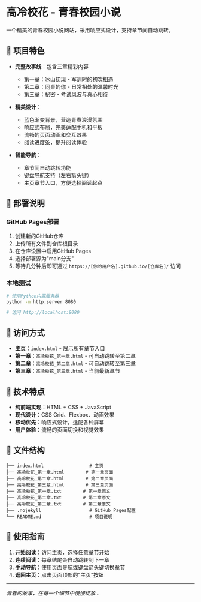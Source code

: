 # 高冷校花 - 青春校园小说

一个精美的青春校园小说网站，采用响应式设计，支持章节间自动跳转。

## 🌸 项目特色

- **完整故事线**：包含三章精彩内容
  - 第一章：冰山初现 - 军训时的初次相遇
  - 第二章：同桌的你 - 日常相处的温馨时光  
  - 第三章：秘密 - 考试风波与真心相待

- **精美设计**：
  - 蓝色渐变背景，营造青春浪漫氛围
  - 响应式布局，完美适配手机和平板
  - 流畅的页面动画和交互效果
  - 阅读进度条，提升阅读体验

- **智能导航**：
  - 章节间自动跳转功能
  - 键盘导航支持（左右箭头键）
  - 主页章节入口，方便选择阅读起点

## 🚀 部署说明

### GitHub Pages部署
1. 创建新的GitHub仓库
2. 上传所有文件到仓库根目录
3. 在仓库设置中启用GitHub Pages
4. 选择部署源为"main分支"
5. 等待几分钟后即可通过 `https://[你的用户名].github.io/[仓库名]/` 访问

### 本地测试
```bash
# 使用Python内置服务器
python -m http.server 8080

# 访问 http://localhost:8080
```

## 📱 访问方式

- **主页**：`index.html` - 展示所有章节入口
- **第一章**：`高冷校花_第一章.html` - 可自动跳转至第二章
- **第二章**：`高冷校花_第二章.html` - 可自动跳转至第三章
- **第三章**：`高冷校花_第三章.html` - 当前最新章节

## 🎨 技术特点

- **纯前端实现**：HTML + CSS + JavaScript
- **现代设计**：CSS Grid、Flexbox、动画效果
- **移动优先**：响应式设计，适配各种屏幕
- **用户体验**：流畅的页面切换和视觉效果

## 📁 文件结构

```
├── index.html                 # 主页
├── 高冷校花_第一章.html        # 第一章页面
├── 高冷校花_第二章.html        # 第二章页面
├── 高冷校花_第三章.html        # 第三章页面
├── 高冷校花_第一章.txt        # 第一章原文
├── 高冷校花_第二章.txt        # 第二章原文
├── 高冷校花_第三章.txt        # 第三章原文
├── .nojekyll                  # GitHub Pages配置
└── README.md                  # 项目说明
```

## 🌟 使用指南

1. **开始阅读**：访问主页，选择任意章节开始
2. **连续阅读**：每章结尾会自动跳转到下一章
3. **手动导航**：使用页面导航或键盘箭头键切换章节
4. **返回主页**：点击页面顶部的"主页"按钮

---

*青春的故事，在每一个细节中慢慢绽放...*